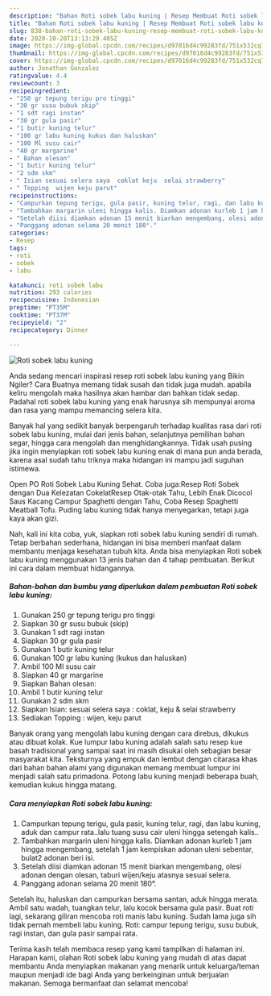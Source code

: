 ```yaml
---
description: "Bahan Roti sobek labu kuning | Resep Membuat Roti sobek labu kuning Yang Enak Banget"
title: "Bahan Roti sobek labu kuning | Resep Membuat Roti sobek labu kuning Yang Enak Banget"
slug: 838-bahan-roti-sobek-labu-kuning-resep-membuat-roti-sobek-labu-kuning-yang-enak-banget
date: 2020-10-20T13:13:29.405Z
image: https://img-global.cpcdn.com/recipes/d97016d4c99283fd/751x532cq70/roti-sobek-labu-kuning-foto-resep-utama.jpg
thumbnail: https://img-global.cpcdn.com/recipes/d97016d4c99283fd/751x532cq70/roti-sobek-labu-kuning-foto-resep-utama.jpg
cover: https://img-global.cpcdn.com/recipes/d97016d4c99283fd/751x532cq70/roti-sobek-labu-kuning-foto-resep-utama.jpg
author: Jonathan Gonzalez
ratingvalue: 4.4
reviewcount: 3
recipeingredient:
- "250 gr tepung terigu pro tinggi"
- "30 gr susu bubuk skip"
- "1 sdt ragi instan"
- "30 gr gula pasir"
- "1 butir kuning telur"
- "100 gr labu kuning kukus dan haluskan"
- "100 Ml susu cair"
- "40 gr margarine"
- " Bahan olesan"
- "1 butir kuning telur"
- "2 sdm skm"
- " Isian sesuai selera saya  coklat keju  selai strawberry"
- " Topping  wijen keju parut"
recipeinstructions:
- "Campurkan tepung terigu, gula pasir, kuning telur, ragi, dan labu kuning, aduk dan campur rata..lalu tuang susu cair uleni hingga setengah kalis.."
- "Tambahkan margarin uleni hingga kalis. Diamkan adonan kurleb 1 jam hingga mengembang, setelah 1 jam kempiskan adonan uleni sebentar, bulat2 adonan beri isi."
- "Setelah diisi diamkan adonan 15 menit biarkan mengembang, olesi adonan dengan olesan, taburi wijen/keju atasnya sesuai selera."
- "Panggang adonan selama 20 menit 180°."
categories:
- Resep
tags:
- roti
- sobek
- labu

katakunci: roti sobek labu 
nutrition: 293 calories
recipecuisine: Indonesian
preptime: "PT35M"
cooktime: "PT37M"
recipeyield: "2"
recipecategory: Dinner

---
```



![Roti sobek labu kuning](https://img-global.cpcdn.com/recipes/d97016d4c99283fd/751x532cq70/roti-sobek-labu-kuning-foto-resep-utama.jpg)

Anda sedang mencari inspirasi resep roti sobek labu kuning yang Bikin Ngiler? Cara Buatnya memang tidak susah dan tidak juga mudah. apabila keliru mengolah maka hasilnya akan hambar dan bahkan tidak sedap. Padahal roti sobek labu kuning yang enak harusnya sih mempunyai aroma dan rasa yang mampu memancing selera kita.

Banyak hal yang sedikit banyak berpengaruh terhadap kualitas rasa dari roti sobek labu kuning, mulai dari jenis bahan, selanjutnya pemilihan bahan segar, hingga cara mengolah dan menghidangkannya. Tidak usah pusing jika ingin menyiapkan roti sobek labu kuning enak di mana pun anda berada, karena asal sudah tahu triknya maka hidangan ini mampu jadi suguhan istimewa.

Open PO Roti Sobek Labu Kuning Sehat. Coba juga:Resep Roti Sobek dengan Dua Kelezatan CokelatResep Otak-otak Tahu, Lebih Enak Dicocol Saus Kacang Campur Spaghetti dengan Tahu, Coba Resep Spaghetti Meatball Tofu. Puding labu kuning tidak hanya menyegarkan, tetapi juga kaya akan gizi.


Nah, kali ini kita coba, yuk, siapkan roti sobek labu kuning sendiri di rumah. Tetap berbahan sederhana, hidangan ini bisa memberi manfaat dalam membantu menjaga kesehatan tubuh kita. Anda bisa menyiapkan Roti sobek labu kuning menggunakan 13 jenis bahan dan 4 tahap pembuatan. Berikut ini cara dalam membuat hidangannya.

<!--inarticleads1-->

##### Bahan-bahan dan bumbu yang diperlukan dalam pembuatan Roti sobek labu kuning:

1. Gunakan 250 gr tepung terigu pro tinggi
1. Siapkan 30 gr susu bubuk (skip)
1. Gunakan 1 sdt ragi instan
1. Siapkan 30 gr gula pasir
1. Gunakan 1 butir kuning telur
1. Gunakan 100 gr labu kuning (kukus dan haluskan)
1. Ambil 100 Ml susu cair
1. Siapkan 40 gr margarine
1. Siapkan  Bahan olesan:
1. Ambil 1 butir kuning telur
1. Gunakan 2 sdm skm
1. Siapkan  Isian: sesuai selera saya : coklat, keju &amp; selai strawberry
1. Sediakan  Topping : wijen, keju parut


Banyak orang yang mengolah labu kuning dengan cara direbus, dikukus atau dibuat kolak. Kue lumpur labu kuning adalah salah satu resep kue basah tradisional yang sampai saat ini masih disukai oleh sebagian besar masyarakat kita. Teksturnya yang empuk dan lembut dengan citarasa khas dari bahan bahan alami yang digunakan memang membuat lumpur ini menjadi salah satu primadona. Potong labu kuning menjadi beberapa buah, kemudian kukus hingga matang. 

<!--inarticleads2-->

##### Cara menyiapkan Roti sobek labu kuning:

1. Campurkan tepung terigu, gula pasir, kuning telur, ragi, dan labu kuning, aduk dan campur rata..lalu tuang susu cair uleni hingga setengah kalis..
1. Tambahkan margarin uleni hingga kalis. Diamkan adonan kurleb 1 jam hingga mengembang, setelah 1 jam kempiskan adonan uleni sebentar, bulat2 adonan beri isi.
1. Setelah diisi diamkan adonan 15 menit biarkan mengembang, olesi adonan dengan olesan, taburi wijen/keju atasnya sesuai selera.
1. Panggang adonan selama 20 menit 180°.


Setelah itu, haluskan dan campurkan bersama santan, aduk hingga merata. Ambil satu wadah, tuangkan telur, lalu kocok bersama gula pasir. Buat roti lagi, sekarang giliran mencoba roti manis labu kuning. Sudah lama juga sih tidak pernah membeli labu kuning. Roti: campur tepung terigu, susu bubuk, ragi instan, dan gula pasir sampai rata. 

Terima kasih telah membaca resep yang kami tampilkan di halaman ini. Harapan kami, olahan Roti sobek labu kuning yang mudah di atas dapat membantu Anda menyiapkan makanan yang menarik untuk keluarga/teman maupun menjadi ide bagi Anda yang berkeinginan untuk berjualan makanan. Semoga bermanfaat dan selamat mencoba!
